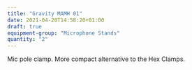 ```yaml
---
title: "Gravity MAMH 01"
date: 2021-04-20T14:58:20+01:00
draft: true
equipment-group: "Microphone Stands"
quantity: "2"
---
```

Mic pole clamp. More compact alternative to the Hex Clamps.

